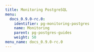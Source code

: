 ```yaml
---
title: Monitoring PostgreSQL
menu:
  docs_0.9.0-rc.0:
    identifier: pg-monitoring-postgres
    name: Monitoring
    parent: pg-postgres-guides
    weight: 50
menu_name: docs_0.9.0-rc.0
---
```


